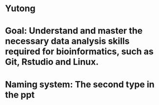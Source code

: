 # Yutong
# Goal: Understand and master the necessary data analysis skills required for bioinformatics, such as Git, Rstudio and Linux.
# Naming system: The second type in the ppt
